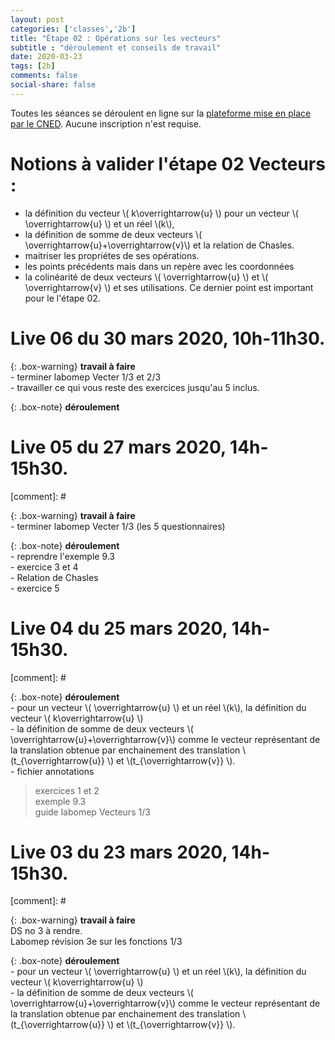 ```yaml
---
layout: post 
categories: ['classes','2b']
title: "Étape 02 : Opérations sur les vecteurs"
subtitle : "déroulement et conseils de travail"
date: 2020-03-23
tags: [2b]
comments: false
social-share: false
---
```

Toutes les séances se déroulent en ligne sur la [plateforme mise en place par le CNED](https://eu.bbcollab.com/guest/440d3eb8417a4beca73b2be705cbd574). Aucune inscription n'est requise.

# Notions à valider l'étape 02 Vecteurs :
- la définition du vecteur  \\( k\overrightarrow{u} \\) pour un vecteur \\( \overrightarrow{u} \\) et un réel \\(k\\), 
- la définition de somme de deux vecteurs \\( \overrightarrow{u}+\overrightarrow{v}\\) et la relation de Chasles. 
- maitriser les propriétes de ses opérations.
- les points précédents mais dans un repère avec les coordonnées
- la colinéarité de deux vecteurs \\( \overrightarrow{u} \\) et \\( \overrightarrow{v} \\) et ses utilisations. Ce dernier point est important pour le l'étape 02.

# Live 06 du 30 mars 2020, 10h-11h30. [<i class="fab fa-youtube"></i>]()

{: .box-warning}
**travail à faire**  
	- terminer labomep Vecter 1/3 et 2/3  
	- travailler ce qui vous reste des exercices jusqu'au 5 inclus.
	
{: .box-note}
**déroulement**  

# Live 05 du 27 mars 2020, 14h-15h30.

[comment]: #  [<i class="fab fa-youtube"></i>](https://youtu.be/xqc-BPyH8lw)

{: .box-warning}
**travail à faire**  
	- terminer labomep Vecter 1/3 (les 5 questionnaires)

{: .box-note}
**déroulement**   
	- reprendre l'exemple 9.3  
	- exercice 3 et 4  
	- Relation de Chasles  
	- exercice 5
	
# Live 04 du 25 mars 2020, 14h-15h30. 

[comment]: #  [<i class="fab fa-youtube"></i>](https://youtu.be/l-MHWWgnfAM)

{: .box-note}
**déroulement**     
	- pour un vecteur \\( \overrightarrow{u} \\) et un réel \\(k\\), la définition du vecteur  \\( k\overrightarrow{u} \\)  
	- la définition de somme de deux vecteurs \\( \overrightarrow{u}+\overrightarrow{v}\\) comme le vecteur représentant de la translation obtenue par enchainement des translation \\(t_{\overrightarrow{u}} \\) et \\(t_{\overrightarrow{v}} \\).  
	- fichier annotations [<i class="far fa-file-pdf"></i>](https://drive.google.com/file/d/1P4ZIIM5VEyKHyNRzOWIxoRHxYKYyWjAD/view)

> exercices 1  et 2     
> exemple 9.3   
> guide labomep Vecteurs 1/3

# Live 03 du 23 mars 2020, 14h-15h30.  

[comment]: # [<i class="fab fa-youtube"></i>](https://youtu.be/wUFM3GE9qmc)

{: .box-warning}
**travail à faire**  
	DS no 3 à rendre.    
	Labomep révision 3e sur les fonctions 1/3

{: .box-note}
**déroulement** [<i class="far fa-file-pdf"></i>](https://drive.google.com/file/d/1kBIVGXxIQibF0xtnQ-zMTU8MGDCQLqUA/view)  
	- pour un vecteur \\( \overrightarrow{u} \\) et un réel \\(k\\), la définition du vecteur  \\( k\overrightarrow{u} \\)  
	- la définition de somme de deux vecteurs \\( \overrightarrow{u}+\overrightarrow{v}\\) comme le vecteur représentant de la translation obtenue par enchainement des translation \\(t_{\overrightarrow{u}} \\) et \\(t_{\overrightarrow{v}} \\).  
 